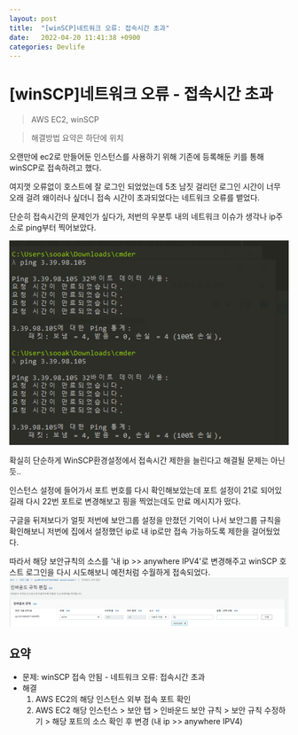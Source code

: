 ```yaml
---
layout: post
title:  "[winSCP]네트워크 오류: 접속시간 초과"
date:   2022-04-20 11:41:38 +0900
categories: Devlife
---
```

# [winSCP]네트워크 오류 - 접속시간 초과
> AWS EC2, winSCP  

> 해결방법 요약은 하단에 위치

오랜만에 ec2로 만들어둔 인스턴스를 사용하기 위해 기존에 등록해둔 키를 통해 winSCP로 접속하려고 했다.  

여지껏 오류없이 호스트에 잘 로그인 되었었는데 5초 남짓 걸리던 로그인 시간이 너무 오래 걸려 왜이러나 싶더니 접속 시간이 초과되었다는 네트워크 오류를 뱉었다.  

단순히 접속시간의 문제인가 싶다가, 저번의 우분투 내의 네트워크 이슈가 생각나 ip주소로 ping부터 찍어보았다.

<img src='/assets/img/docs/winscp_issue1.png'>  

확실히 단순하게 WinSCP환경설정에서 접속시간 제한을 늘린다고 해결될 문제는 아닌듯.. 

인스턴스 설정에 들어가서 포트 번호를 다시 확인해보았는데 포트 설정이 21로 되어있길래 다시 22번 포트로 변경해보고 핑을 찍었는데도 만료 메시지가 떴다.  

구글을 뒤져보다가 얼핏 저번에 보안그룹 설정을 만졌던 기억이 나서 보안그룹 규칙을 확인해보니 저번에 집에서 설정했던 ip로 내 ip로만 접속 가능하도록 제한을 걸어뒀었다. 

따라서 해당 보안규칙의 소스를 '내 ip >> anywhere IPV4'로 변경해주고 winSCP 호스트 로그인을 다시 시도해보니 예전처럼 수월하게 접속되었다.
<img src='/assets/img/docs/winscp_issue2.png'>

## 요약
- 문제: winSCP 접속 안됨 - 네트워크 오류: 접속시간 초과
- 해결
    1) AWS EC2의 해당 인스턴스 외부 접속 포트 확인
    2) AWS EC2 해당 인스턴스 > 보안 탭 > 인바운드 보안 규칙 > 보안 규칙 수정하기 > 해당 포트의 소스 확인 후 변경 (내 ip >> anywhere IPV4)